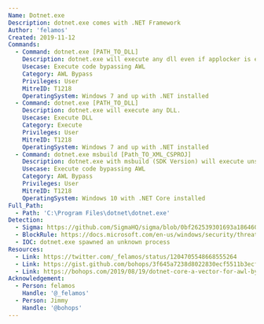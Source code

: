 ```yaml
---
Name: Dotnet.exe
Description: dotnet.exe comes with .NET Framework
Author: 'felamos'
Created: 2019-11-12
Commands:
  - Command: dotnet.exe [PATH_TO_DLL]
    Description: dotnet.exe will execute any dll even if applocker is enabled.
    Usecase: Execute code bypassing AWL
    Category: AWL Bypass
    Privileges: User
    MitreID: T1218
    OperatingSystem: Windows 7 and up with .NET installed
  - Command: dotnet.exe [PATH_TO_DLL]
    Description: dotnet.exe will execute any DLL.
    Usecase: Execute DLL
    Category: Execute
    Privileges: User
    MitreID: T1218
    OperatingSystem: Windows 7 and up with .NET installed
  - Command: dotnet.exe msbuild [Path_TO_XML_CSPROJ]
    Description: dotnet.exe with msbuild (SDK Version) will execute unsigned code
    Usecase: Execute code bypassing AWL
    Category: AWL Bypass
    Privileges: User
    MitreID: T1218
    OperatingSystem: Windows 10 with .NET Core installed
Full_Path:
  - Path: 'C:\Program Files\dotnet\dotnet.exe'
Detection:
  - Sigma: https://github.com/SigmaHQ/sigma/blob/0bf262539301693a18646056ea789b9b56b9c7f6/rules/windows/process_creation/process_creation_dotnet.yml
  - BlockRule: https://docs.microsoft.com/en-us/windows/security/threat-protection/windows-defender-application-control/microsoft-recommended-block-rules
  - IOC: dotnet.exe spawned an unknown process
Resources:
  - Link: https://twitter.com/_felamos/status/1204705548668555264
  - Link: https://gist.github.com/bohops/3f645a7238d8022830ecf5511b3ecfbc
  - Link: https://bohops.com/2019/08/19/dotnet-core-a-vector-for-awl-bypass-defense-evasion/
Acknowledgement:
  - Person: felamos
    Handle: '@_felamos'
  - Person: Jimmy
    Handle: '@bohops'
---
```

